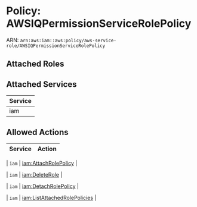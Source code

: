 # Policy: AWSIQPermissionServiceRolePolicy

ARN: `arn:aws:iam::aws:policy/aws-service-role/AWSIQPermissionServiceRolePolicy`

## Attached Roles

## Attached Services

| Service |
|---------|
| iam |

## Allowed Actions

| Service | Action |
|:-------:|--------|

| `iam` | [iam:AttachRolePolicy](../actions.md#iam:attachrolepolicy) |

| `iam` | [iam:DeleteRole](../actions.md#iam:deleterole) |

| `iam` | [iam:DetachRolePolicy](../actions.md#iam:detachrolepolicy) |

| `iam` | [iam:ListAttachedRolePolicies](../actions.md#iam:listattachedrolepolicies) |
